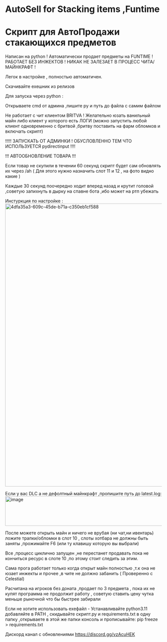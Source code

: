 # AutoSell for Stacking items ,Funtime 
# Скрипт для АвтоПродажи cтакающихся предметов

Написан на python ! Автоматически продает предметы на FUNTIME ! РАБОТАЕТ БЕЗ ИНЖЕКТОВ ! НИКАК НЕ ЗАЛЕЗАЕТ В ПРОЦЕСС ЧИТА/МАЙНКРАФТ !

Легок в настройке , полностью автоматичен.

Скачивайте exeшник из релизов

Для запуска через python :

Открываете cmd от админа ,пишите py и путь до файла с самим файлом

 
Не работает с чит клиентом BRITVA ! Желательно юзать ванильный майн либо клиент у которого есть ЛОГИ (можно запустить любой клиент одновременно с бритвой ,бритву поставить на фарм обломков и включать скрипт)

!!!!! ЗАПУСКАТЬ ОТ АДМИНКИ ! ОБУСЛОВЛЕННО ТЕМ ЧТО ИСПОЛЬЗУЕТСЯ pydirectinput !!!!

 !!! АВТООБНОВЛЕНИЕ ТОВАРА !!!

 Если товар не скупили в течении 60 секунд скрипт будет сам обновлять их через /ah ( Для этого нужно назначить слот 11 и 12 , на фото видно какие )

 Каждые 30 секунд поочередно ходит вперед назад и крутит головой ,советую запихнуть в дырку на спавне бота ,ибо может на ртп убежать 

 
Инстуркция по настройке : 
<img width="1914" height="907" alt="4dfa35a3-609c-45de-b71a-c350eb1cf588" src="https://github.com/user-attachments/assets/55d5c463-e61a-4e49-929c-3de27cae92c1" />


Если у вас DLC а не дефолтный майнкрафт ,пропишите путь до latest.log: 
<img width="523" height="95" alt="image" src="https://github.com/user-attachments/assets/43d648a3-7613-49a0-a0eb-b207d5502a39" />

После можете открыть майн и ничего не врубая (ни чат,ни ивентарь) ложите трапки/обломки в слот 10 , слоты хотбара не должны быть заняты ,прожимайте F6 (или ту клавишу которую вы выбрали)

Все ,процесс циклично запущен ,не перестанет продавать пока не кончиться ресурс в слоте 10 ,по этому стоит следить за этим.

Сама прога работает только когда открыт майн полностью ,т.к она не юзает инжекты и прочее ,в чите не должно забанить ( Проверенно с Celestial)

Расчитана на игроков без доната ,продает по 3 предмета , пока их не купят программа не продолжит работу , советую ставить цену чутка меньше рыночной что бы быстрее забирали


Если не хотите использовать exeфайл - Устанавливайте python3.11 добавляйте в PATH , скидывайте скрипт.py и requirements.txt в одну папку ,открываете в этой же папки консоль и прописывайте:
pip freeze > requirements.txt

Дискорд канал с обновлениями https://discord.gg/vzAcuHEK
